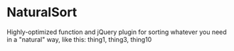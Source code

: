NaturalSort
===========

Highly-optimized function and jQuery plugin for sorting whatever you need in a "natural" way, like this: thing1, thing3, thing10